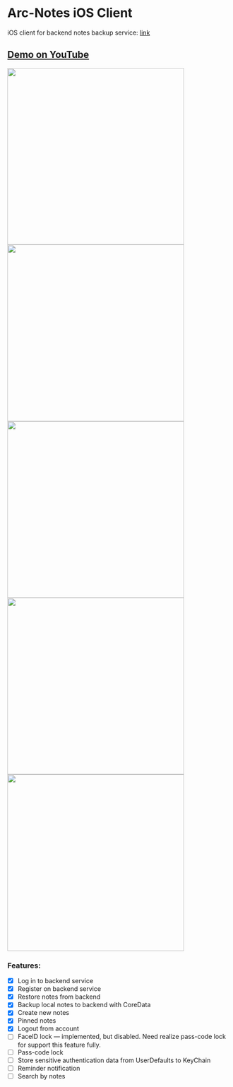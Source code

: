 # Arc-Notes iOS Client
iOS client for backend notes backup service: [link](https://github.com/ArcNotes/arc-notes-backup)
## [Demo on YouTube](https://youtu.be/TQFy7RhmfY0)
<img src="https://theimless.me/uploads/images/500-100f824bad71309bc92ffedf6f01d22b.PNG" width=400/> <img src="https://theimless.me/uploads/images/465-43429e5c3a21ee842bd604510f52ca2f.PNG" width=400>
<img src="https://theimless.me/uploads/images/912-54007c6d18f02a001284507e7f4e2a3d.PNG" width=400> <img src="https://theimless.me/uploads/images/462-f0eb0645b48077002f760488434f36e9.PNG" width=400>
<img src="https://theimless.me/uploads/images/789-a76653de8b2997d81e83d0ec69eb8194.PNG" width=400>

### Features:
- [x] Log in to backend service
- [x] Register on backend service
- [x] Restore notes from backend
- [x] Backup local notes to backend with CoreData
- [x] Create new notes
- [x] Pinned notes
- [x] Logout from account
- [ ] FaceID lock — implemented, but disabled. Need realize pass-code lock for support this feature fully.
- [ ] Pass-code lock
- [ ] Store sensitive authentication data from UserDefaults to KeyChain
- [ ] Reminder notification
- [ ] Search by notes